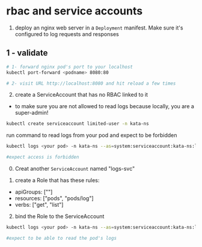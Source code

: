 # rbac and service accounts

1. deploy an nginx web server in a `Deployment` manifest. Make sure it's
   configured to log requests and responses

## 1 - validate

```bash
# 1- forward nginx pod's port to your localhost
kubectl port-forward <podname> 8080:80

# 2- visit URL http://localhost:8080 and hit reload a few times
```

2. create a ServiceAccount that has no RBAC linked to it

- to make sure you are not allowed to read logs because locally, you are a super-admin!

```bash
kubectl create serviceaccount limited-user -n kata-ns
```

run command to read logs from your pod and expect to be forbidden

```bash
kubectl logs <your pod> -n kata-ns --as=system:serviceaccount:kata-ns:limited-user

#expect access is forbidden
```

0. Creat another `ServiceAccount` named "logs-svc"

1. create a Role that has these rules:

- apiGroups: [""]
- resources: ["pods", "pods/log"]
- verbs: ["get", "list"]

2. bind the Role to the ServiceAccount

```bash
kubectl logs <your pod> -n kata-ns --as=system:serviceaccount:kata-ns:logs-svc

#expect to be able to read the pod's logs

```
